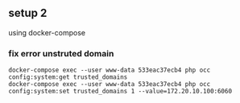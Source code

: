 ## setup 2
  using docker-compose

### fix error unstruted domain
    docker-compose exec --user www-data 533eac37ecb4 php occ config:system:get trusted_domains
    docker-compose exec --user www-data 533eac37ecb4 php occ config:system:set trusted_domains 1 --value=172.20.10.100:6060